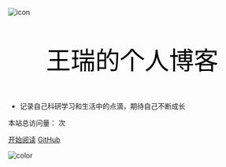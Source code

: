 ![icon](icon/cover128.ico)


<p align="center" style="font-size:50px;color:black">王瑞的个人博客</p>  

- 记录自己科研学习和生活中的点滴，期待自己不断成长

本站总访问量：<span id="busuanzi_value_site_pv"></span> 次
</span>


[开始阅读](README.md)  [GitHub](https://github.com/wangrui996)  

<!-- 背景图片 -->
<!--![](_media/bg.png)-->

<!-- 背景色 -->
![color](#7FFFD4)
